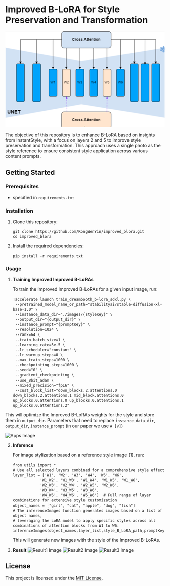 # Improved B-LoRA for Style Preservation and Transformation

![Improved BLora Image](docs/improved_blora.png)

The objective of this repository is to enhance B-LoRA based on insights from InstantStyle, with a focus on layers 2 and 5 to improve style preservation and transformation. This approach uses a single photo as the style reference to ensure consistent style application across various content prompts.


## Getting Started

### Prerequisites
- specified in `requirements.txt`

### Installation

1. Clone this repository:
   ```
   git clone https://github.com/RongWenYin/improved_blora.git
   cd improved_blora
   ```

2. Install the required dependencies:
   ```
   pip install -r requirements.txt
   ```

### Usage

1. **Training Improved Improved B-LoRAs**

   To train the Improved Improved B-LoRAs for a given input image, run:
   ```
   !accelerate launch train_dreambooth_b-lora_sdxl.py \
    --pretrained_model_name_or_path="stabilityai/stable-diffusion-xl-base-1.0" \
    --instance_data_dir="./images/{styleKey}" \
    --output_dir="{output_dir}" \
    --instance_prompt="{promptKey}" \
    --resolution=1024 \
    --rank=64 \
    --train_batch_size=1 \
    --learning_rate=5e-5 \
    --lr_scheduler="constant" \
    --lr_warmup_steps=0 \
    --max_train_steps=1000 \
    --checkpointing_steps=1000 \
    --seed="0" \
    --gradient_checkpointing \
    --use_8bit_adam \
    --mixed_precision="fp16" \
    --cust_block_list="down_blocks.2.attentions.0 down_blocks.2.attentions.1 mid_block.attentions.0 up_blocks.0.attentions.0 up_blocks.0.attentions.1 up_blocks.0.attentions.2"

      ```
This will optimize the Improved B-LoRAs weights for the style and store them in  `output_dir`.
Parameters that need to replace  `instance_data_dir`, `output_dir`, `instance_prompt` (in our paper we use `A [v]`)


![Apps Image](docs/apps_method1.png)

2. **Inference**   

   For image stylization based on a reference style image (1), run:
   ```
   from utils import *
   # Use all selected layers combined for a comprehensive style effect
   layer_list = ['W1', 'W2', 'W3', 'W4', 'W5', 'W6', 
               'W1_W2', 'W1_W3', 'W1_W4', 'W1_W5', 'W1_W6', 
               'W2_W3', 'W2_W4', 'W2_W5', 'W2_W6', 
               'W3_W4', 'W3_W5', 'W3_W6', 
               'W4_W5', 'W4_W6', 'W5_W6']  # Full range of layer combinations for extensive style customization
   object_names = ["girl", "cat", "apple", "dog", "fish"]
   # The inferenceImages function generates images based on a list of object names,
   # leveraging the LoRA model to apply specific styles across all combinations of attention blocks from W1 to W6.
   inferenceImages(object_names,layer_list,style_B_LoRA_path,promptKey,styleKey)
   ```
   This will generate new images with the style of the Improved B-LoRAs.

3. **Result** 
![Result1 Image](docs/r1.png)
![Result2 Image](docs/r2.png)
![Result3 Image](docs/r3.png)

## License

This project is licensed under the [MIT License](LICENSE).

